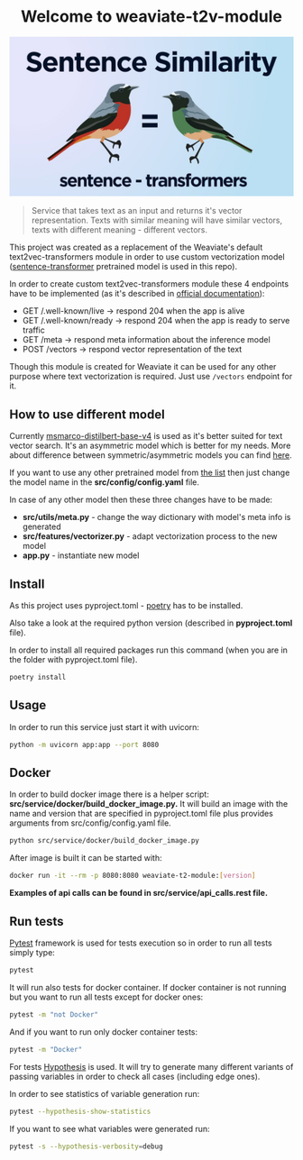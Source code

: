 <h1 align="center">Welcome to weaviate-t2v-module</h1>

![alt text](references/readme/images/similarity.jpg)

<p>

> Service that takes text as an input and returns it's vector representation. Texts with similar meaning will have similar vectors, texts with different meaning - different vectors.

This project was created as a replacement of the Weaviate's default text2vec-transformers module in order to use custom vectorization model ([sentence-transformer](https://github.com/UKPLab/sentence-transformers) pretrained model is used in this repo).

In order to create custom text2vec-transformers module these 4 endpoints have to be implemented (as it's described in [official documentation](https://weaviate.io/developers/weaviate/current/modules/custom-modules.html)):

- GET /.well-known/live -> respond 204 when the app is alive
- GET /.well-known/ready -> respond 204 when the app is ready to serve traffic
- GET /meta -> respond meta information about the inference model
- POST /vectors -> respond vector representation of the text

Though this module is created for Weaviate it can be used for any other purpose where text vectorization is required. Just use `/vectors` endpoint for it.
</p>

## How to use different model

Currently [msmarco-distilbert-base-v4](https://www.sbert.net/docs/pretrained-models/msmarco-v3.html) is used as it's better suited for text vector search. It's an asymmetric model which is better for my needs. More about difference between symmetric/asymmetric models you can find [here](msmarco-distilbert-base-v4).

If you want to use any other pretrained model from [the list](https://www.sbert.net/docs/pretrained_models.html) then just change the model name in the **src/config/config.yaml** file.

In case of any other model then these three changes have to be made:

- **src/utils/meta.py** - change the way dictionary with model's meta info is generated
- **src/features/vectorizer.py** - adapt vectorization process to the new model
- **app.py** - instantiate new model

## Install

As this project uses pyproject.toml - [poetry](https://python-poetry.org/docs/) has to be installed.

Also take a look at the required python version (described in **pyproject.toml** file).

In order to install all required packages run this command (when you are in the folder with pyproject.toml file).

```sh
poetry install
```

## Usage

In order to run this service just start it with uvicorn:

```sh
python -m uvicorn app:app --port 8080
```

## Docker

In order to build docker image there is a helper script: **src/service/docker/build_docker_image.py.** It will build an image with the name and version that are specified in pyproject.toml file plus provides arguments from src/config/config.yaml file.

```sh
python src/service/docker/build_docker_image.py
```

After image is built it can be started with:

```sh
docker run -it --rm -p 8080:8080 weaviate-t2-module:[version]
```

**Examples of api calls can be found in src/service/api_calls.rest file.**

## Run tests

[Pytest](https://github.com/pytest-dev/pytest) framework is used for tests execution so in order to run all tests simply type:

```sh
pytest
```

It will run also tests for docker container. If docker container is not running but you want to run all tests except for docker ones:

```sh
pytest -m "not Docker"
```

And if you want to run only docker container tests:

```sh
pytest -m "Docker"
```

For tests [Hypothesis](https://hypothesis.readthedocs.io/en/latest/) is used. It will try to generate many different variants of passing variables in order to check all cases (including edge ones).

In order to see statistics of variable generation run:

```sh
pytest --hypothesis-show-statistics
```

If you want to see what variables were generated run:

```sh
pytest -s --hypothesis-verbosity=debug
```
